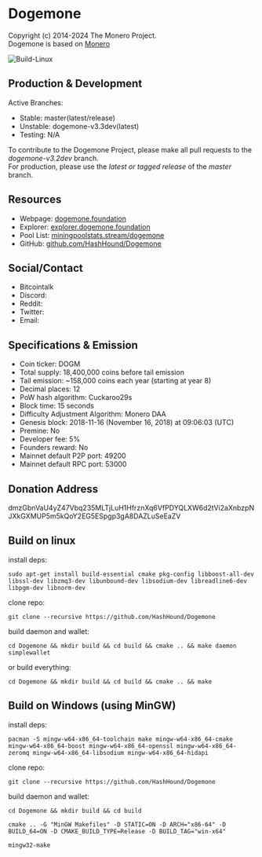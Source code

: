 # Dogemone

Copyright (c) 2014-2024 The Monero Project.   
Dogemone is based on [Monero](README_original.md)

![Build-Linux](https://github.com/HashHound/Dogemone/workflows/Build-Linux/badge.svg)

## Production & Development

Active Branches:
- Stable: master(latest/release)
- Unstable: dogemone-v3.3dev(latest)
- Testing: N/A

To contribute to the Dogemone Project, please make all pull requests to the _dogemone-v3.2dev_ branch.<br/>
For production, please use the _latest or tagged release_ of the _master_ branch.

## Resources
- Webpage: [dogemone.foundation](https://getdogemone.meme)
- Explorer: [explorer.dogemone.foundation](https://explorer.getdogemone.meme)
- Pool List: [miningpoolstats.stream/dogemone](https://miningpoolstats.stream/dogemone)
- GitHub: [github.com/HashHound/Dogemone](https://github.com/HashHound/Dogemone)

## Social/Contact

- Bitcointalk
- Discord:
- Reddit:
- Twitter:
- Email:

## Specifications & Emission

- Coin ticker: DOGM
- Total supply: 18,400,000 coins before tail emission
- Tail emission: ~158,000 coins each year (starting at year 8)
- Decimal places: 12
- PoW hash algorithm: Cuckaroo29s
- Block time: 15 seconds
- Difficulty Adjustment Algorithm: Monero DAA
- Genesis block: 2018-11-16 (November 16, 2018) at 09:06:03 (UTC)
- Premine: No
- Developer fee: 5%
- Founders reward: No
- Mainnet default P2P port: 49200
- Mainnet default RPC port: 53000

## Donation Address
dmzGbnVaU4yZ47Vbq235MLTjLuH1HfrznXq6VfPDYQLXW6d2tVi2aXnbzpNJXkGXMUP5m5kQoY2EG5ESpgp3gA8DAZLuSeEaZV

## Build on linux

install deps:

`sudo apt-get install build-essential cmake pkg-config libboost-all-dev libssl-dev libzmq3-dev libunbound-dev libsodium-dev libreadline6-dev libpgm-dev libnorm-dev`

clone repo:

`git clone --recursive https://github.com/HashHound/Dogemone`

build daemon and wallet:

`cd Dogemone && mkdir build && cd build && cmake .. && make daemon simplewallet`

or build everything:

`cd Dogemone && mkdir build && cd build && cmake .. && make`

## Build on Windows (using MinGW)

install deps:

`pacman -S mingw-w64-x86_64-toolchain make mingw-w64-x86_64-cmake mingw-w64-x86_64-boost mingw-w64-x86_64-openssl mingw-w64-x86_64-zeromq mingw-w64-x86_64-libsodium mingw-w64-x86_64-hidapi`

clone repo:

`git clone --recursive https://github.com/HashHound/Dogemone`

build daemon and wallet:

`cd Dogemone && mkdir build && cd build`

`cmake .. -G "MinGW Makefiles" -D STATIC=ON -D ARCH="x86-64" -D BUILD_64=ON -D CMAKE_BUILD_TYPE=Release -D BUILD_TAG="win-x64"`

`mingw32-make`
